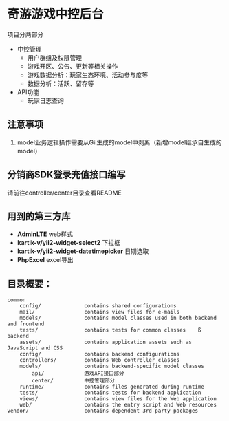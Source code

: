 # 奇游游戏中控后台
项目分两部分
* 中控管理
    * 用户群组及权限管理
    * 游戏开区、公告、更新等相关操作
    * 游戏数据分析：玩家生态环境、活动参与度等
    * 数据分析：活跃、留存等
* API功能
    * 玩家日志查询
## 注意事项
1. model业务逻辑操作需要从Gii生成的model中剥离（新增model继承自生成的model）
## 分销商SDK登录充值接口编写
请前往controller/center目录查看README
## 用到的第三方库
* **AdminLTE** web样式
* **kartik-v/yii2-widget-select2** 下拉框
* **kartik-v/yii2-widget-datetimepicker** 日期选取
* **PhpExcel** excel导出
## 目录概要：
```
common
    config/              contains shared configurations
    mail/                contains view files for e-mails
    models/              contains model classes used in both backend and frontend
    tests/               contains tests for common classes    ß
backend
    assets/              contains application assets such as JavaScript and CSS
    config/              contains backend configurations
    controllers/         contains Web controller classes
    models/              contains backend-specific model classes
        api/             游戏API接口部分
        center/          中控管理部分
    runtime/             contains files generated during runtime
    tests/               contains tests for backend application    
    views/               contains view files for the Web application
    web/                 contains the entry script and Web resources
vendor/                  contains dependent 3rd-party packages
```
